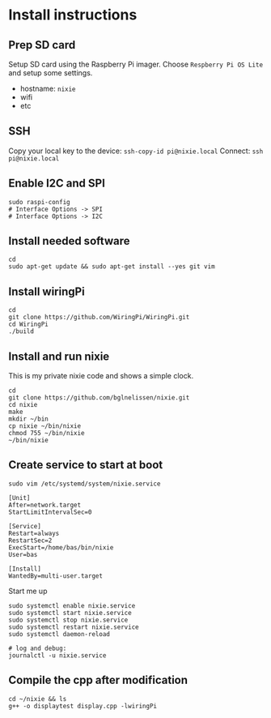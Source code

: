 # Install instructions

## Prep SD card

Setup SD card using the Raspberry Pi imager. Choose `Respberry Pi OS Lite` and setup some settings.

- hostname: `nixie`
- wifi
- etc

## SSH

Copy your local key to the device: `ssh-copy-id pi@nixie.local`
Connect: `ssh pi@nixie.local`

## Enable I2C and SPI

```
sudo raspi-config
# Interface Options -> SPI
# Interface Options -> I2C
```

## Install needed software

```
cd
sudo apt-get update && sudo apt-get install --yes git vim
```

## Install wiringPi

```
cd
git clone https://github.com/WiringPi/WiringPi.git
cd WiringPi
./build
```

## Install and run nixie

This is my private nixie code and shows a simple clock.

```
cd
git clone https://github.com/bglnelissen/nixie.git
cd nixie
make
mkdir ~/bin
cp nixie ~/bin/nixie
chmod 755 ~/bin/nixie
~/bin/nixie
```

## Create service to start at boot

```
sudo vim /etc/systemd/system/nixie.service
```

```
[Unit]
After=network.target
StartLimitIntervalSec=0

[Service]
Restart=always
RestartSec=2
ExecStart=/home/bas/bin/nixie
User=bas

[Install]
WantedBy=multi-user.target
```

Start me up

```
sudo systemctl enable nixie.service
sudo systemctl start nixie.service
sudo systemctl stop nixie.service
sudo systemctl restart nixie.service
sudo systemctl daemon-reload

# log and debug:
journalctl -u nixie.service
```
## Compile the cpp after modification

```
cd ~/nixie && ls
g++ -o displaytest display.cpp -lwiringPi
```
